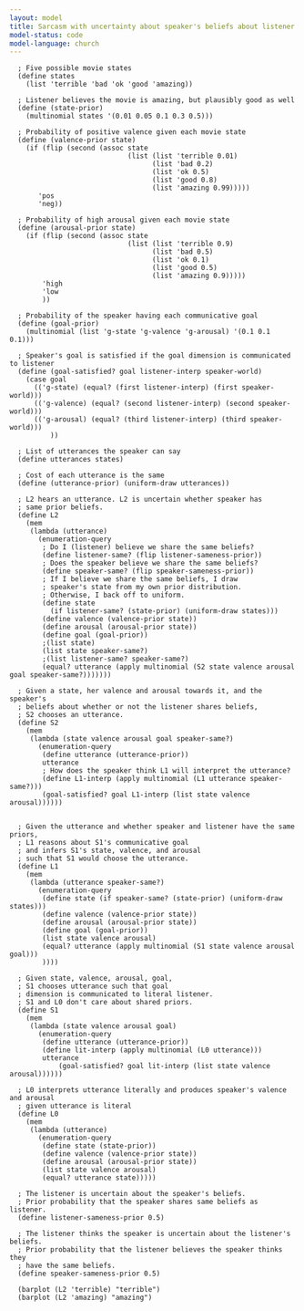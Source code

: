 ```yaml
---
layout: model
title: Sarcasm with uncertainty about speaker's beliefs about listener's beliefs
model-status: code
model-language: church
---
```

      
      ; Five possible movie states
      (define states
        (list 'terrible 'bad 'ok 'good 'amazing))
      
      ; Listener believes the movie is amazing, but plausibly good as well
      (define (state-prior) 
        (multinomial states '(0.01 0.05 0.1 0.3 0.5)))
      
      ; Probability of positive valence given each movie state
      (define (valence-prior state)
        (if (flip (second (assoc state
                                 (list (list 'terrible 0.01)
                                       (list 'bad 0.2)
                                       (list 'ok 0.5)
                                       (list 'good 0.8)
                                       (list 'amazing 0.99)))))
           'pos
           'neg))
      
      ; Probability of high arousal given each movie state
      (define (arousal-prior state)
        (if (flip (second (assoc state
                                 (list (list 'terrible 0.9)
                                       (list 'bad 0.5)
                                       (list 'ok 0.1)
                                       (list 'good 0.5)
                                       (list 'amazing 0.9)))))
            'high
            'low
            ))
      
      ; Probability of the speaker having each communicative goal
      (define (goal-prior)
        (multinomial (list 'g-state 'g-valence 'g-arousal) '(0.1 0.1 0.1)))
      
      ; Speaker's goal is satisfied if the goal dimension is communicated to listener
      (define (goal-satisfied? goal listener-interp speaker-world)
        (case goal
          (('g-state) (equal? (first listener-interp) (first speaker-world)))
          (('g-valence) (equal? (second listener-interp) (second speaker-world)))
          (('g-arousal) (equal? (third listener-interp) (third speaker-world)))
              ))
      
      ; List of utterances the speaker can say
      (define utterances states)
      
      ; Cost of each utterance is the same
      (define (utterance-prior) (uniform-draw utterances))
      
      ; L2 hears an utterance. L2 is uncertain whether speaker has
      ; same prior beliefs.
      (define L2
        (mem
         (lambda (utterance)
           (enumeration-query
            ; Do I (listener) believe we share the same beliefs?
            (define listener-same? (flip listener-sameness-prior))
            ; Does the speaker believe we share the same beliefs?
            (define speaker-same? (flip speaker-sameness-prior))
            ; If I believe we share the same beliefs, I draw
            ; speaker's state from my own prior distribution.
            ; Otherwise, I back off to uniform.
            (define state 
              (if listener-same? (state-prior) (uniform-draw states)))
            (define valence (valence-prior state))
            (define arousal (arousal-prior state))
            (define goal (goal-prior))
            ;(list state)
            (list state speaker-same?)
            ;(list listener-same? speaker-same?)
            (equal? utterance (apply multinomial (S2 state valence arousal goal speaker-same?)))))))
      
      ; Given a state, her valence and arousal towards it, and the speaker's
      ; beliefs about whether or not the listener shares beliefs,
      ; S2 chooses an utterance.
      (define S2
        (mem
         (lambda (state valence arousal goal speaker-same?)
           (enumeration-query
            (define utterance (utterance-prior))
            utterance
            ; How does the speaker think L1 will interpret the utterance?
            (define L1-interp (apply multinomial (L1 utterance speaker-same?)))
            (goal-satisfied? goal L1-interp (list state valence arousal))))))
      
      
      ; Given the utterance and whether speaker and listener have the same priors,
      ; L1 reasons about S1's communicative goal
      ; and infers S1's state, valence, and arousal
      ; such that S1 would choose the utterance.
      (define L1
        (mem
         (lambda (utterance speaker-same?)
           (enumeration-query
            (define state (if speaker-same? (state-prior) (uniform-draw states)))
            (define valence (valence-prior state))
            (define arousal (arousal-prior state))
            (define goal (goal-prior))
            (list state valence arousal)
            (equal? utterance (apply multinomial (S1 state valence arousal goal)))
            ))))
      
      ; Given state, valence, arousal, goal,
      ; S1 chooses utterance such that goal 
      ; dimension is communicated to literal listener.
      ; S1 and L0 don't care about shared priors.
      (define S1
        (mem
         (lambda (state valence arousal goal)
           (enumeration-query
            (define utterance (utterance-prior))
            (define lit-interp (apply multinomial (L0 utterance)))
            utterance
                (goal-satisfied? goal lit-interp (list state valence arousal))))))
      
      ; L0 interprets utterance literally and produces speaker's valence and arousal
      ; given utterance is literal
      (define L0
        (mem
         (lambda (utterance)
           (enumeration-query
            (define state (state-prior))
            (define valence (valence-prior state))
            (define arousal (arousal-prior state))
            (list state valence arousal)
            (equal? utterance state)))))
      
      ; The listener is uncertain about the speaker's beliefs.
      ; Prior probability that the speaker shares same beliefs as listener.
      (define listener-sameness-prior 0.5)
      
      ; The listener thinks the speaker is uncertain about the listener's beliefs.
      ; Prior probability that the listener believes the speaker thinks they 
      ; have the same beliefs. 
      (define speaker-sameness-prior 0.5)
      
      (barplot (L2 'terrible) "terrible")
      (barplot (L2 'amazing) "amazing")
      
